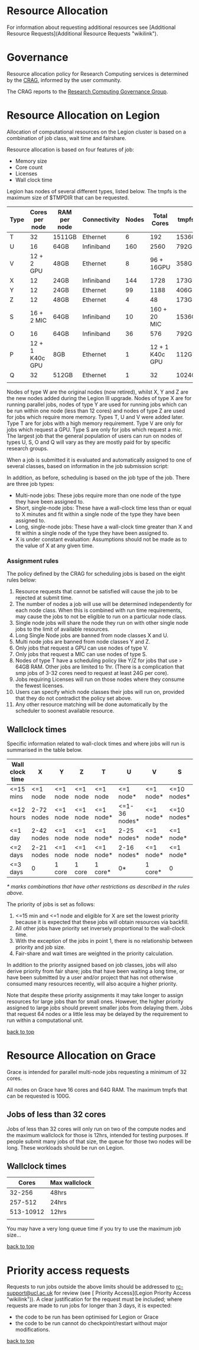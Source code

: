 # Resource Allocation

For information about requesting additional resources see [Additional Resource Requests](Additional Resource Requests "wikilink").

Governance
==========

Resource allocation policy for Research Computing services is determined by the [CRAG](http://www.ucl.ac.uk/isd/about/governance/research-it/crag), informed by the user community.

The CRAG reports to the [Research Computing Governance Group](http://www.ucl.ac.uk/isd/staff/research_services/governance/research-computing-group).

Resource Allocation on Legion
=============================

Allocation of computational resources on the Legion cluster is based on a combination of job class, wait time and fairshare.

Resource allocation is based on four features of job:

-   Memory size
-   Core count
-   Licenses
-   Wall clock time

Legion has nodes of several different types, listed below. The tmpfs is the maximum size of \$TMPDIR that can be requested.

|Type|Cores per node|RAM per node|Connectivity|Nodes|Total Cores|tmpfs|
|----|--------------|------------|------------|-----|-----------|-----|
|T|32|1511GB|Ethernet|6|192|1536G|
|U|16|64GB|Infiniband|160|2560|792G|
|V|12 + 2 GPU|48GB|Ethernet|8|96 + 16GPU|358G|
|X|12|24GB|Infiniband|144|1728|173G|
|Y|12|24GB|Ethernet|99|1188|406G|
|Z|12|48GB|Ethernet|4|48|173G|
|S|16 + 2 MIC|64GB|Infiniband|10|160 + 20 MIC|1536G|
|O|16|64GB|Infiniband|36|576|792G|
|P|12 + 1 K40c GPU|8GB|Ethernet|1|12 + 1 K40c GPU|112G|
|Q|32|512GB|Ethernet|1|32|1024G|
||

Nodes of type W are the original nodes (now retired), whilst X, Y and Z are the new nodes added during the Legion III upgrade. Nodes of type X are for running parallel jobs, nodes of type Y are used for running jobs which can be run within one node (less than 12 cores) and nodes of type Z are used for jobs which require more memory. Types T, U and V were added later. Type T are for jobs with a high memory requirement. Type V are only for jobs which request a GPU. Type S are only for jobs which request a mic. The largest job that the general population of users can run on nodes of types U, S, O and Q will vary as they are mostly paid for by specific research groups.

When a job is submitted it is evaluated and automatically assigned to one of several classes, based on information in the job submission script:

In addition, as before, scheduling is based on the job type of the job. There are three job types:

-   Multi-node jobs: These jobs require more than one node of the type they have been assigned to.
-   Short, single-node jobs: These have a wall-clock time less than or equal to X minutes and fit within a single node of the type they have been assigned to.
-   Long, single-node jobs: These have a wall-clock time greater than X and fit within a single node of the type they have been assigned to.
-   X is under constant evaluation: Assumptions should not be made as to the value of X at any given time.

### Assignment rules

The policy defined by the CRAG for scheduling jobs is based on the eight rules below:

1.  Resource requests that cannot be satisfied will cause the job to be rejected at submit time.
2.  The number of nodes a job will use will be determined independently for each node class. When this is combined with run time requirements, may cause the jobs to not be eligible to run on a particular node class.
3.  Single node jobs will share the node they run on with other single node jobs to the limit of available resources.
4.  Long Single Node jobs are banned from node classes X and U.
5.  Multi node jobs are banned from node classes Y and Z.
6.  Only jobs that request a GPU can use nodes of type V.
7.  Only jobs that request a MIC can use nodes of type S.
8.  Nodes of type T have a scheduling policy like Y/Z for jobs that use \> 64GB RAM. Other jobs are limited to 1hr. (There is a complication that smp jobs of 3-32 cores need to request at least 24G per core).
9.  Jobs requiring Licenses will run on those nodes where they consume the fewest licenses.
10. Users can specify which node classes their jobs will run on, provided that they do not contradict the policy set above.
11. Any other resource matching will be done automatically by the scheduler to soonest available resource.

Wallclock times
---------------

Specific information related to wall-clock times and where jobs will run is summarised in the table below.

|Wall clock time|X|Y|Z|T|U|V|S|
|---------------|---|---|---|---|---|---|---|
|\<=15 mins|\<=1 node|\<=1 node|\<=1 node|\<=1 node|\<=1 node\*|\<=1 node\*|\<=10 nodes\*|
|\<=12 hours|2-72 nodes|\<=1 node|\<=1 node|\<=1 node\*|\<=1-36 nodes\*|\<=1 node\*|\<=10 nodes\*|
|\<=1 day|2-42 nodes|\<=1 node|\<=1 node|\<=1 node\*|2-25 nodes\*|\<=1 node\*|\<=1 node\*|
|\<=2 days|2-21 nodes|\<=1 node|\<=1 node|\<=1 node\*|2-16 nodes\*|\<=1 node\*|\<=1 node\*|
|\<=3 days|0|1 core|1 core|1 core\*|0\*|1 core\*|0|

*\* marks combinations that have other restrictions as described in the rules above.*

The priority of jobs is set as follows:

1.  \<=15 min and \<=1 node and eligible for X are set the lowest priority because it is expected that these jobs will obtain resources via backfill.
2.  All other jobs have priority set inversely proportional to the wall-clock time.
3.  With the exception of the jobs in point 1, there is no relationship between priority and job size.
4.  Fair-share and wait times are weighted in the priority calculation.

In addition to the priority assigned based on job classes, jobs will also derive priority from fair share; jobs that have been waiting a long time, or have been submitted by a user and/or project that has not otherwise consumed many resources recently, will also acquire a higher priority.

Note that despite these priority assignments it may take longer to assign resources for large jobs than for small ones. However, the higher priority assigned to large jobs should prevent smaller jobs from delaying them. Jobs that request 64 nodes or a little less may be delayed by the requirement to run within a computational unit.

[ back to top](#top "wikilink")

Resource Allocation on Grace
============================

Grace is intended for parallel multi-node jobs requesting a minimum of 32 cores.

All nodes on Grace have 16 cores and 64G RAM. The maximum tmpfs that can be requested is 100G.

Jobs of less than 32 cores
--------------------------

Jobs of less than 32 cores will only run on two of the compute nodes and the maximum wallclock for those is 12hrs, intended for testing purposes. If people submit many jobs of that size, the queue for those two nodes will be long. These workloads should be run on Legion.

Wallclock times
---------------

|Cores|Max wallclock|
|-----|-------------|
|32-256|48hrs|
|257-512|24hrs|
|513-10912|12hrs|
||

You may have a very long queue time if you try to use the maximum job size...

[ back to top](#top "wikilink")

Priority access requests
========================

Requests to run jobs outside the above limits should be addressed to <rc-support@ucl.ac.uk> for review (see [ Priority Access](Legion Priority Access "wikilink")). A clear justification for the request must be included; where requests are made to run jobs for longer than 3 days, it is expected:

-   the code to be run has been optimised for Legion or Grace
-   the code to be run cannot do checkpoint/restart without major modifications.

[ back to top](#top "wikilink")

